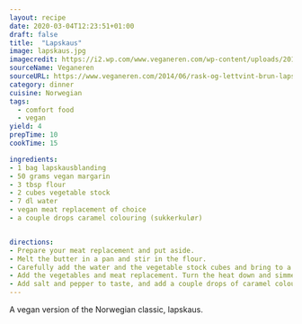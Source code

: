 ```yaml
---
layout: recipe
date: 2020-03-04T12:23:51+01:00
draft: false    
title:  "Lapskaus"
image: lapskaus.jpg
imagecredit: https://i2.wp.com/www.veganeren.com/wp-content/uploads/2014/06/20140528_113957.jpg
sourceName: Veganeren
sourceURL: https://www.veganeren.com/2014/06/rask-og-lettvint-brun-lapskaus/
category: dinner
cuisine: Norwegian
tags: 
  - comfort food
  - vegan
yield: 4
prepTime: 10
cookTime: 15

ingredients:
- 1 bag lapskausblanding
- 50 grams vegan margarin
- 3 tbsp flour
- 2 cubes vegetable stock
- 7 dl water
- vegan meat replacement of choice
- a couple drops caramel colouring (sukkerkulør)


directions:
- Prepare your meat replacement and put aside.
- Melt the butter in a pan and stir in the flour.
- Carefully add the water and the vegetable stock cubes and bring to a boil.
- Add the vegetables and meat replacement. Turn the heat down and simmer for about 10 minutes, until the vegetables are tender.
- Add salt and pepper to taste, and add a couple drops of caramel colouring to get the desired lapskaus colour.
---
```

A vegan version of the Norwegian classic, lapskaus.
